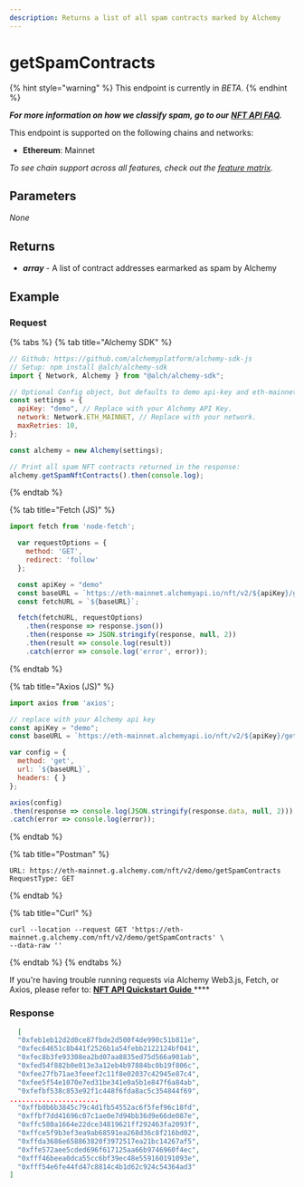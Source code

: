 ```yaml
---
description: Returns a list of all spam contracts marked by Alchemy
---
```


# getSpamContracts

{% hint style="warning" %}
This endpoint is currently in _BETA_.&#x20;
{% endhint %}

_**For more information on how we classify spam, go to our**_ [_**NFT API FAQ**_](https://docs.alchemy.com/alchemy/enhanced-apis/nft-api/nft-api-faq#nft-spam-classification)_**.**_

This endpoint is supported on the following chains and networks:

* **Ethereum**: Mainnet

_To see chain support across all features, check out the_ [_feature matrix_](../../apis/feature-support-by-chain.md)_._

## Parameters

_None_

## Returns

* &#x20;_**array**_ - A list of contract addresses earmarked as spam by Alchemy

## Example

### Request

{% tabs %}
{% tab title="Alchemy SDK" %}
```javascript
// Github: https://github.com/alchemyplatform/alchemy-sdk-js
// Setup: npm install @alch/alchemy-sdk
import { Network, Alchemy } from "@alch/alchemy-sdk";

// Optional Config object, but defaults to demo api-key and eth-mainnet.
const settings = {
  apiKey: "demo", // Replace with your Alchemy API Key.
  network: Network.ETH_MAINNET, // Replace with your network.
  maxRetries: 10,
};

const alchemy = new Alchemy(settings);

// Print all spam NFT contracts returned in the response:
alchemy.getSpamNftContracts().then(console.log);
```
{% endtab %}

{% tab title="Fetch (JS)" %}
```javascript
import fetch from 'node-fetch';

  var requestOptions = {
    method: 'GET',
    redirect: 'follow'
  };

  const apiKey = "demo"
  const baseURL = `https://eth-mainnet.alchemyapi.io/nft/v2/${apiKey}/getSpamContracts`;
  const fetchURL = `${baseURL}`;

  fetch(fetchURL, requestOptions)
    .then(response => response.json())
    .then(response => JSON.stringify(response, null, 2))
    .then(result => console.log(result))
    .catch(error => console.log('error', error));
```
{% endtab %}

{% tab title="Axios (JS)" %}
```javascript
import axios from 'axios';

// replace with your Alchemy api key
const apiKey = "demo";
const baseURL = `https://eth-mainnet.alchemyapi.io/nft/v2/${apiKey}/getSpamContracts`;

var config = {
  method: 'get',
  url: `${baseURL}`,
  headers: { }
};

axios(config)
.then(response => console.log(JSON.stringify(response.data, null, 2)))
.catch(error => console.log(error));
```
{% endtab %}

{% tab title="Postman" %}
```http
URL: https://eth-mainnet.g.alchemy.com/nft/v2/demo/getSpamContracts
RequestType: GET
```
{% endtab %}

{% tab title="Curl" %}
```
curl --location --request GET 'https://eth-mainnet.g.alchemy.com/nft/v2/demo/getSpamContracts' \
--data-raw ''
```
{% endtab %}
{% endtabs %}

If you're having trouble running requests via Alchemy Web3.js, Fetch, or Axios, please refer to: [**NFT API Quickstart Guide** ](nft-api-quickstart-guide.md)****

### Response

```json
  [
  "0xfeb1eb12d2d0ce87fbde2d500f4de990c51b811e",
  "0xfec64651c8b441f2526b1a54febb2122124bf041",
  "0xfec8b3fe93308ea2bd07aa8835ed75d566a901ab",
  "0xfed54f882b0e013e3a12eb4b97884bc0b19f806c",
  "0xfee27fb71ae3feeef2c11f8e02037c42945e87c4",
  "0xfee5f54e1070e7ed31be341e0a5b1e847f6a84ab",
  "0xfefbf538c853e92f1c448f6fda8ac5c354844f69",
......................
  "0xffb0b6b3845c79c4d1fb54552ac6f5fef96c18fd",
  "0xffbf7dd41696c07c1ae0e7d94bb36d9e66de087e",
  "0xffc580a1664e22dce34819621ff292463fa2093f",
  "0xffce5f9b3ef3ea9ab68591ea268d36c8f216bd02",
  "0xffda3686e658863820f3972517ea21bc14267af5",
  "0xffe572aee5cded696f617125aa66b9746960f4ec",
  "0xfff46beea0dca55cc6bf39ec48e559160191093e",
  "0xfff54e6fe44fd47c8814c4b1d62c924c54364ad3"
]
```
